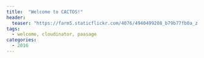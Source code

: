 ```yaml
---
title:  "Welcome to CACTOS!"
header:
  teaser: "https://farm5.staticflickr.com/4076/4940499208_b79b77fb0a_z.jpg"
tags:
  - welcome, cloudinator, paasage
categories: 
  - 2016
---
```

